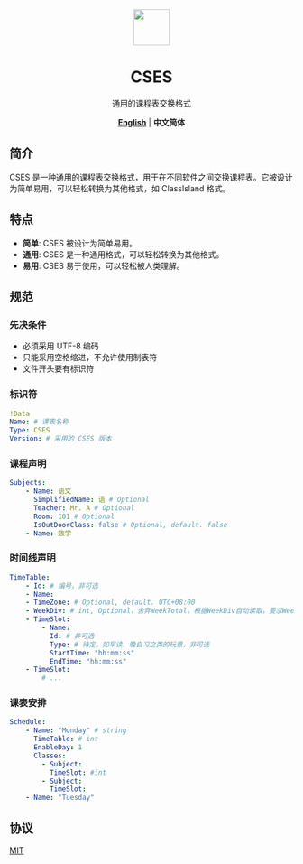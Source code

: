 
<div align="center">

<image src="http://m.qpic.cn/psc?/V51UyG6T2hLdbN0oEgHl3fEkH73KqJt7/TmEUgtj9EK6.7V8ajmQrEEsEylM*52lTktZHLze*PTbMCd2wg4o5kkEyKNVsVL9UM5xK4GLClF.TOL*ty*FnqAuxBQmobbAoJ.gYMo62EQY!/mnull&bo=wADAAAAAAAADByI!&rf=photolist&t=5" height="64"/>

# CSES

通用的课程表交换格式

[**English**](../../README.md) | **中文简体**

</div>

## 简介

CSES 是一种通用的课程表交换格式，用于在不同软件之间交换课程表。它被设计为简单易用，可以轻松转换为其他格式，如 ClassIsland 格式。

## 特点

- **简单**: CSES 被设计为简单易用。
- **通用**: CSES 是一种通用格式，可以轻松转换为其他格式。
- **易用**: CSES 易于使用，可以轻松被人类理解。

## 规范

### 先决条件
- 必须采用 UTF-8 编码
- 只能采用空格缩进，不允许使用制表符
- 文件开头要有标识符

### 标识符

```yaml
!Data
Name: # 课表名称
Type: CSES
Version: # 采用的 CSES 版本
```

### 课程声明

```yaml
Subjects:
    - Name: 语文
      SimplifiedName: 语 # Optional
      Teacher: Mr. A # Optional
      Room: 101 # Optional
      IsOutDoorClass: false # Optional, default. false
    - Name: 数学
```

### 时间线声明

```yaml
TimeTable:
    - Id: # 编号，非可选
    - Name: 
    - TimeZone: # Optional, default. UTC+08:00
    - WeekDiv: # int, Optional，舍弃WeekTotal，根据WeekDiv自动读取，要求WeekDiv必须连续
    - TimeSlot:
        - Name: 
          Id: # 非可选
          Type: # 待定，如早读、晚自习之类的玩意，非可选
          StartTime: "hh:mm:ss"
          EndTime: "hh:mm:ss"
    - TimeSlot: 
        # ...
```

### 课表安排
```yaml
Schedule:
    - Name: "Monday" # string
      TimeTable: # int
      EnableDay: 1
      Classes:
        - Subject:
          TimeSlot: #int
        - Subject:
          TimeSlot:
    - Name: "Tuesday"
```
## 协议

[MIT](./LICENSE)

